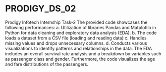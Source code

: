 # PRODIGY_DS_02
Prodigy Infotech Internship Task-2
The provided code showcases the following performances:
a. Utilization of libraries Pandas and Matplotlib in Python for data cleaning and exploratory data analysis (EDA). 
b. The code loads a dataset from a CSV file (loading and reading data)
c. Handles missing values and drops unnecessary columns.
d. Conducts various visualizations to identify patterns and relationships in the data.
The EDA includes an overall survival rate analysis and a breakdown by variables such as passenger class and gender.
Furthermore, the code visualizes the age and fare distributions of the passengers.
